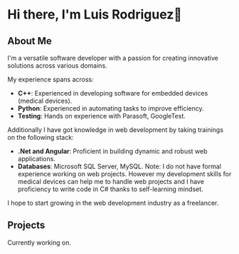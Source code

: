 # Hi there, I'm Luis Rodriguez👋

## About Me ##
I'm a versatile software developer with a passion for creating innovative solutions across various domains.

My experience spans across:
- **C++**: Experienced in developing software for embedded devices (medical devices).
- **Python**: Experienced in automating tasks to improve efficiency.
- **Testing**: Hands on experience with Parasoft, GoogleTest.

Additionally I have got knowledge in web development by taking trainings on the following stack:
- **.Net and Angular**: Proficient in building dynamic and robust web applications.
- **Databases**: Microsoft SQL Server, MySQL.
Note: I do not have formal experience working on web projects. However my development skills for medical devices
can help me to handle web projects and I have proficiency to write code in C# thanks to self-learning mindset.

I hope to start growing in the web development industry as a freelancer. 

## Projects ##
Currently working on.

<!--
**lurtur/lurtur** is a ✨ _special_ ✨ repository because its `README.md` (this file) appears on your GitHub profile.

Here are some ideas to get you started:

- 🔭 I’m currently working on ...
- 🌱 I’m currently learning ...
- 👯 I’m looking to collaborate on ...
- 🤔 I’m looking for help with ...
- 💬 Ask me about ...
- 📫 How to reach me: ...
- 😄 Pronouns: ...
- ⚡ Fun fact: ...
-->
